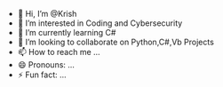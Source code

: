 - 👋 Hi, I’m @Krish
- 👀 I’m interested in Coding and Cybersecurity
- 🌱 I’m currently learning C#
- 💞️ I’m looking to collaborate on Python,C#,Vb Projects
- 📫 How to reach me ...
- 😄 Pronouns: ...
- ⚡ Fun fact: ...

<!---
KrishHima/KrishHima is a ✨ special ✨ repository because its `README.md` (this file) appears on your GitHub profile.
You can click the Preview link to take a look at your changes.
--->

